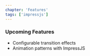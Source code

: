```yaml
---
chapter: 'Features'
tags: ['impressjs']
---
```


### Upcoming Features

* Configurable transition effects
* Animation patterns with ImpressJS
